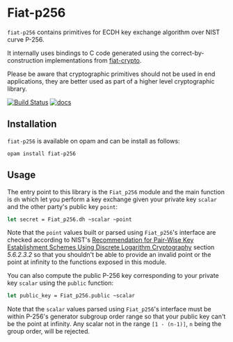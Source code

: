 # Fiat-p256

`fiat-p256` contains primitives for ECDH key exchange algorithm over NIST curve P-256.

It internally uses bindings to C code generated using the correct-by-construction implementations from
[fiat-crypto](https://github.com/mit-plv/fiat-crypto).

Please be aware that cryptographic primitives should not be used in end applications, they are better
used as part of a higher level cryptographic library.

[![Build Status](https://travis-ci.org/mirage/fiat.svg?branch=master)](https://travis-ci.org/mirage/fiat) [![docs](https://img.shields.io/badge/doc-online-blue.svg)](https://mirage.github.io/fiat/doc/)

## Installation

`fiat-p256` is available on opam and can be install as follows:

```
opam install fiat-p256
```

## Usage

The entry point to this library is the `Fiat_p256` module and the main function is `dh` which let
you perform a key exchange given your private key `scalar` and the other party's public key `point`:

```ocaml
let secret = Fiat_p256.dh ~scalar ~point
```

Note that the `point` values built or parsed using `Fiat_p256`'s interface are checked
according to NIST's
[Recommendation for Pair-Wise Key Establishment Schemes Using Discrete Logarithm Cryptography](https://nvlpubs.nist.gov/nistpubs/SpecialPublications/NIST.SP.800-56Ar2.pdf)
section _5.6.2.3.2_ so that you shouldn't be able to provide an invalid point or the point at
infinity to the functions exposed in this module.

You can also compute the public P-256 key corresponding to your private key `scalar` using the `public`
function:

```ocaml
let public_key = Fiat_p256.public ~scalar
```

Note that the `scalar` values parsed using `Fiat_p256`'s interface must be within P-256's generator
subgroup order range so that your public key can't be the point at infinity. Any scalar not in the
range `[1 - (n-1)]`, `n` being the group order, will be rejected.
